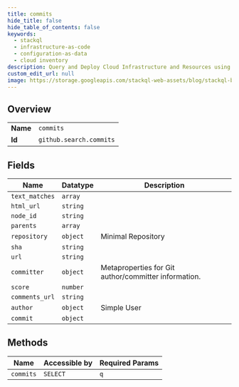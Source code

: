 ```yaml
---
title: commits
hide_title: false
hide_table_of_contents: false
keywords:
  - stackql
  - infrastructure-as-code
  - configuration-as-data
  - cloud inventory
description: Query and Deploy Cloud Infrastructure and Resources using SQL
custom_edit_url: null
image: https://storage.googleapis.com/stackql-web-assets/blog/stackql-blog-post-featured-image.png
---
```

  
    

## Overview
<table><tbody>
<tr><td><b>Name</b></td><td><code>commits</code></td></tr>
<tr><td><b>Id</b></td><td><code>github.search.commits</code></td></tr>
</tbody></table>

## Fields
| Name | Datatype | Description |
| ---- | -------- | ----------- |
| `text_matches` | `array` |  |
| `html_url` | `string` |  |
| `node_id` | `string` |  |
| `parents` | `array` |  |
| `repository` | `object` | Minimal Repository |
| `sha` | `string` |  |
| `url` | `string` |  |
| `committer` | `object` | Metaproperties for Git author/committer information. |
| `score` | `number` |  |
| `comments_url` | `string` |  |
| `author` | `object` | Simple User |
| `commit` | `object` |  |
## Methods
| Name | Accessible by | Required Params |
| ---- | ------------- | --------------- |
| `commits` | `SELECT` | `q` |
